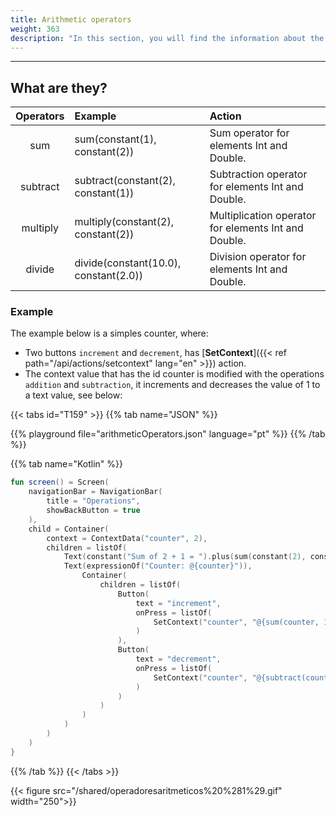```yaml
---
title: Arithmetic operators
weight: 363
description: "In this section, you will find the information about the numeric operators."
---
```


---

## What are they?

| Operators | Example              | Action                                                           |
| :--------: | :------------------- | :------------------------------------------------------------- |
|    sum     | sum(constant(1), constant(2))      | Sum operator for elements Int and Double.        |
|  subtract  | subtract(constant(2), constant(1)) | Subtraction operator for elements Int and Double.      |
|  multiply  | multiply(constant(2), constant(2)) | Multiplication operator for elements Int and Double.  |
|   divide   | divide(constant(10.0), constant(2.0))   | Division operator for elements Int and Double.   |

### Example

The example below is a simples counter, where: 
- Two buttons `increment` and `decrement`, has [**SetContext**]({{< ref path="/api/actions/setcontext" lang="en" >}}) action.
- The context value that has the id counter is modified with the operations `addition` and `subtraction`, it increments and decreases the value of 1 to a text value, see below: 

{{< tabs id="T159" >}}
{{% tab name="JSON" %}}

<!-- json-playground:arithmeticOperators.json
{
  "_beagleComponent_": "beagle:screenComponent",
  "navigationBar": {
    "title": "Operations",
    "showBackButton": true
  },
  "child": {
    "_beagleComponent_": "beagle:container",
    "children": [
      {
        "_beagleComponent_": "beagle:text",
        "text": "Sum of 2 + 1 = @{sum(2, 1)}"
      },
      {
        "_beagleComponent_": "beagle:text",
        "text": "Counter: @{counter}"
      },
      {
        "_beagleComponent_": "beagle:button",
        "text": "increment",
        "onPress": [
          {
            "_beagleAction_": "beagle:setContext",
            "contextId": "counter",
            "value": "@{sum(counter, 1)}"
          }
        ]
      },
      {
        "_beagleComponent_": "beagle:button",
        "text": "decrement",
        "onPress": [
          {
            "_beagleAction_": "beagle:setContext",
            "contextId": "counter",
            "value": "@{subtract(counter, 1)}"
          }
        ]
      }
    ],
    "context": {
      "id": "counter",
      "value": 2
    }
  }
}
-->

{{% playground file="arithmeticOperators.json" language="pt" %}}
{{% /tab %}}

{{% tab name="Kotlin" %}}

```kotlin
fun screen() = Screen(
    navigationBar = NavigationBar(
        title = "Operations",
        showBackButton = true
    ),
    child = Container(
        context = ContextData("counter", 2),
        children = listOf(
            Text(constant("Sum of 2 + 1 = ").plus(sum(constant(2), constant(1)).toBindString())),
            Text(expressionOf("Counter: @{counter}")),
                Container(
                    children = listOf(
                        Button(
                            text = "increment",
                            onPress = listOf(
                                SetContext("counter", "@{sum(counter, 1)}")
                            )
                        ),
                        Button(
                            text = "decrement",
                            onPress = listOf(
                                SetContext("counter", "@{subtract(counter, 1)}")
                            )
                        )
                    )
                )
            )
        )
    )
}
```

{{% /tab %}}
{{< /tabs >}}

{{< figure src="/shared/operadoresaritmeticos%20%281%29.gif" width="250">}}